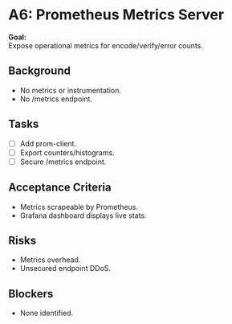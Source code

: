 # A6: Prometheus Metrics Server

**Goal:**  
Expose operational metrics for encode/verify/error counts.

## Background
- No metrics or instrumentation.
- No /metrics endpoint.

## Tasks
- [ ] Add prom-client.
- [ ] Export counters/histograms.
- [ ] Secure /metrics endpoint.

## Acceptance Criteria
- Metrics scrapeable by Prometheus.
- Grafana dashboard displays live stats.

## Risks
- Metrics overhead.
- Unsecured endpoint DDoS.

## Blockers
- None identified.